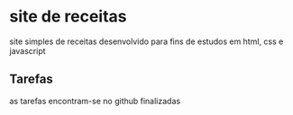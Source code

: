 # site de receitas
site simples de receitas desenvolvido para fins de estudos em html, css e javascript


## Tarefas
as tarefas encontram-se no github finalizadas
